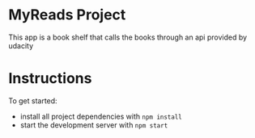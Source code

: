 # MyReads Project
This app is a book shelf that calls the books through an api provided by udacity 
# Instructions 
To get started:
* install all project dependencies with `npm install`
* start the development server with `npm start`

